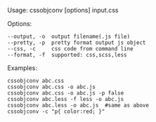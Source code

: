 
  Usage: cssobjconv [options] input.css

  Options:

    --output, -o  output filename(.js file)
    --pretty, -p  pretty format output js object
    --css, -c     css code from command line
    --format, -f  supported: css,scss,less

  Examples:

    cssobjconv abc.css
    cssobjconv abc.css -o abc.js
    cssobjconv abc.css -o abc.js -p false
    cssobjconv abc.less -f less -o abc.js
    cssobjconv abc.less -o abc.js  #same as above
    cssobjconv -c "p{ color:red; }"


